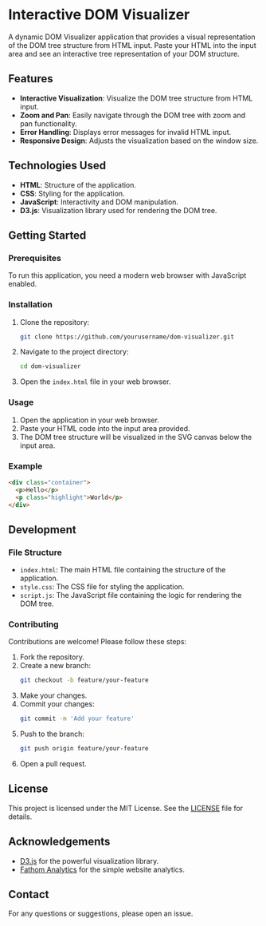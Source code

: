 # Interactive DOM Visualizer

A dynamic DOM Visualizer application that provides a visual representation of the DOM tree structure from HTML input. Paste your HTML into the input area and see an interactive tree representation of your DOM structure.

## Features

- **Interactive Visualization**: Visualize the DOM tree structure from HTML input.
- **Zoom and Pan**: Easily navigate through the DOM tree with zoom and pan functionality.
- **Error Handling**: Displays error messages for invalid HTML input.
- **Responsive Design**: Adjusts the visualization based on the window size.

## Technologies Used

- **HTML**: Structure of the application.
- **CSS**: Styling for the application.
- **JavaScript**: Interactivity and DOM manipulation.
- **D3.js**: Visualization library used for rendering the DOM tree.

## Getting Started

### Prerequisites

To run this application, you need a modern web browser with JavaScript enabled.

### Installation

1. Clone the repository:
   ```sh
   git clone https://github.com/yourusername/dom-visualizer.git
   ```
2. Navigate to the project directory:
   ```sh
   cd dom-visualizer
   ```
3. Open the `index.html` file in your web browser.

### Usage

1. Open the application in your web browser.
2. Paste your HTML code into the input area provided.
3. The DOM tree structure will be visualized in the SVG canvas below the input area.

### Example

```html
<div class="container">
  <p>Hello</p>
  <p class="highlight">World</p>
</div>
```

## Development

### File Structure

- `index.html`: The main HTML file containing the structure of the application.
- `style.css`: The CSS file for styling the application.
- `script.js`: The JavaScript file containing the logic for rendering the DOM tree.

### Contributing

Contributions are welcome! Please follow these steps:

1. Fork the repository.
2. Create a new branch:
   ```sh
   git checkout -b feature/your-feature
   ```
3. Make your changes.
4. Commit your changes:
   ```sh
   git commit -m 'Add your feature'
   ```
5. Push to the branch:
   ```sh
   git push origin feature/your-feature
   ```
6. Open a pull request.

## License

This project is licensed under the MIT License. See the [LICENSE](LICENSE) file for details.

## Acknowledgements

- [D3.js](https://d3js.org/) for the powerful visualization library.
- [Fathom Analytics](https://usefathom.com/) for the simple website analytics.

## Contact

For any questions or suggestions, please open an issue.
